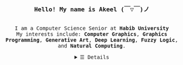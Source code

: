 <h3 align="center"><samp>Hello! My name is <b>Akeel (￣▽￣)ノ</a></b></samp></h3>
<p align="center"><br>
  <samp>
    I am a Computer Science Senior at <b>Habib University</b> <br>
    My interests include:
    <b>Computer Graphics</b>, 
    <b>Graphics Programming</b>,
    <b>Generative Art</b>,
    <b>Deep Learning</b>,
    <b>Fuzzy Logic</b>, and
    <b>Natural Computing</b>.
  </samp>
</p>

<details align="center">
   <summary> <samp>&#9776; Details</samp></summary>
   <p align="center">
     <br>
      <a href="https://github.com/AkeelMedina22?tab=repositories&q=&type=&language=python&sort=" target="_blank"><img alt="Python" src="https://img.shields.io/badge/-Python-3572A5"></a>
      <a href="https://github.com/AkeelMedina22?tab=repositories&q=&type=&language=c%2B%2B&sort=" target="_blank"><img alt="C++" src="https://img.shields.io/badge/-C++-3572A5?style=flat-square&logo=SystemVerilog&logoColor=white"></a>
     <a href="https://github.com/AkeelMedina22?tab=repositories&q=&type=&language=systemverilog&sort=" target="_blank"><img alt="SystemVerilog" src="https://img.shields.io/badge/-SystemVerilog-3572A5?style=flat-square&logo=SystemVerilog&logoColor=white"></a>
     <a href="https://github.com/AkeelMedina22?tab=repositories&q=&type=&language=processing&sort=" target="_blank"><img alt="Processing" src="https://img.shields.io/badge/-Processing-3572A5?style=flat-square&logo=SystemVerilog&logoColor=white"></a>
     <a href="https://github.com/AkeelMedina22?tab=repositories&q=&type=&language=jupyter+notebook&sort=" target="_blank"><img alt="Jupyter Notebook" src="https://img.shields.io/badge/Jupyter_Notebook-3572A5??style=flat-square&logo=JupyterNotebook&logoColor=white"></a>
     <a href="https://github.com/AkeelMedina22?tab=repositories&q=&type=&language=javascript&sort=" target="_blank"><img alt="JavaScript" src="https://img.shields.io/badge/-JavaScript-3572A5??style=flat-square"></a>
     <a href="https://github.com/AkeelMedina22?tab=repositories&q=&type=&language=LaTeX&sort=" target="_blank"><img alt="LaTeX" src="https://img.shields.io/badge/-LaTeX-3572A5??style=flat-square"></a>


